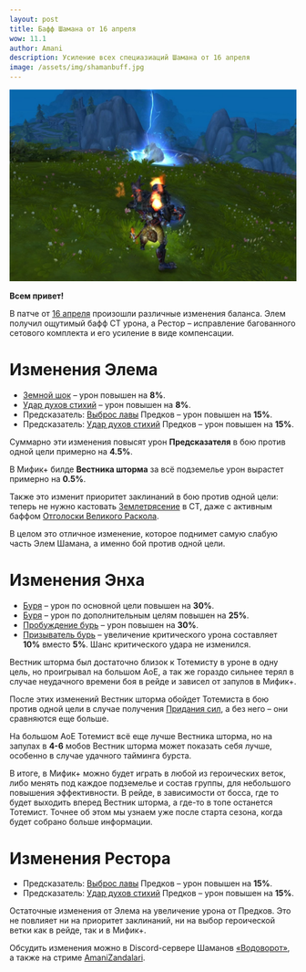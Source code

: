 ```yaml
---    
layout: post
title: Бафф Шамана от 16 апреля
wow: 11.1
author: Amani
description: Усиление всех специазиаций Шамана от 16 апреля
image: /assets/img/shamanbuff.jpg
---
```


<p align="center">
    <img src="/assets/img/shamanbuff.jpg"> 
</p>


**Всем привет!**

В патче от [16 апреля](https://us.forums.blizzard.com/en/wow/t/class-tuning-incoming-%E2%80%93-april-15/2091525/1) произошли различные изменения баланса. Элем получил ощутимый бафф СТ урона, а Рестор – исправление багованного сетового комплекта и его усиление в виде компенсации.

# Изменения Элема

* [Земной шок](https://ru.wowhead.com/spell=8042) – урон повышен на **8%**.
* [Удар духов стихий](https://ru.wowhead.com/spell=117014) – урон повышен на **8%**.
* Предсказатель: [Выброс лавы](https://ru.wowhead.com/spell=51505) Предков – урон повышен на **15%**.
* Предсказатель: [Удар духов стихий](https://ru.wowhead.com/spell=117014) Предков – урон повышен на **15%**.

<p></p>

Суммарно эти изменения повысят урон **Предсказателя** в бою против одной цели примерно на **4.5%**.

В Мифик+ билде **Вестника шторма** за всё подземелье урон вырастет примерно на **0.5%**. 

Также это изменит приоритет заклинаний в бою против одной цели: теперь не нужно кастовать [Землетрясение](https://ru.wowhead.com/spell=61882) в СТ, даже с активным баффом [Отголоски Великого Раскола](https://www.wowhead.com/ru/spell=384087).

В целом это отличное изменение, которое поднимет самую слабую часть Элем Шамана, а именно бой против одной цели.

# Изменения Энха

* [Буря](https://www.wowhead.com/ru/spell=454009/) – урон по основной цели повышен на **30%**.
* [Буря](https://www.wowhead.com/ru/spell=454009/) – урон по дополнительным целям повышен на **25%**.
* [Пробуждение бурь](https://www.wowhead.com/ru/spell=455129) – урон повышен на **30%**.
* [Призыватель бурь](https://www.wowhead.com/ru/spell=454021/) – увеличение критического урона составляет **10%** вместо **5%**. Шанс критического удара не изменился.

<p></p>

Вестник шторма был достаточно близок к Тотемисту в уроне в одну цель, но проигрывал на большом АоЕ, а так же гораздо сильнее терял в случае неудачного времени боя в рейде и зависел от запулов в Мифик+.

После этих изменений Вестник шторма обойдет Тотемиста в бою против одной цели в случае получения [Придания сил](https://www.wowhead.com/ru/spell=10060/), а без него – они сравняются еще больше.

На большом АоЕ Тотемист всё еще лучше Вестника шторма, но на запулах в **4-6** мобов Вестник шторма может показать себя лучше, особенно в случае удачного тайминга бурста.

В итоге, в Мифик+ можно будет играть в любой из героических веток, либо менять под каждое подземелье и состав группы, для небольшого повышения эффективности. В рейде, в зависимости от босса, где то будет выходить вперед Вестник шторма, а где-то в топе останется Тотемист. Точнее об этом мы узнаем уже после старта сезона, когда будет собрано больше информации.

# Изменения Рестора

* Предсказатель: [Выброс лавы](https://ru.wowhead.com/spell=51505) Предков – урон повышен на **15%**.
* Предсказатель: [Удар духов стихий](https://ru.wowhead.com/spell=117014) Предков – урон повышен на **15%**.

<p></p>

Остаточные изменения от Элема на увеличение урона от Предков. Это не повлияет ни на приоритет заклинаний, ни на выбор героической ветки как в рейде, так и в Мифик+.

<p></p>

Обсудить изменения можно в Discord-сервере Шаманов [«Водоворот»](https://discord.gg/vodovorot), а также на стриме [AmaniZandalari](https://www.twitch.tv/amanizandalari).

